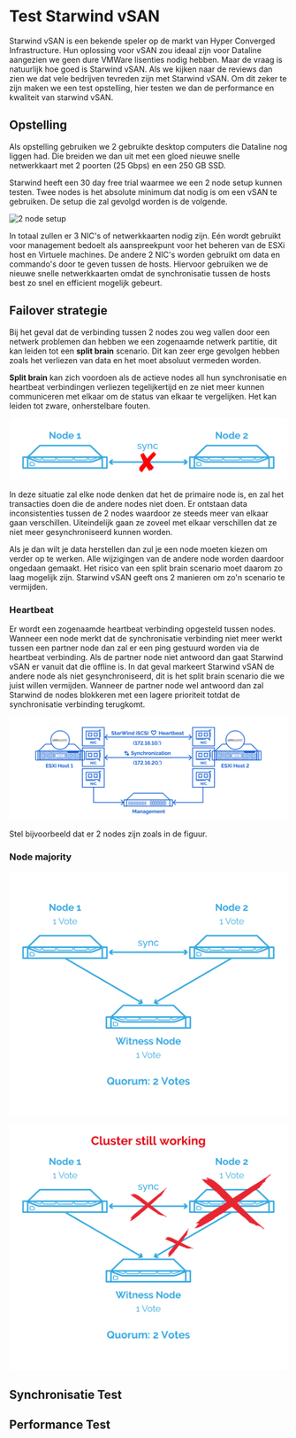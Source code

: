 # Test Starwind vSAN

Starwind vSAN is een bekende speler op de markt van Hyper Converged Infrastructure. Hun oplossing voor vSAN zou ideaal zijn voor Dataline aangezien we geen dure VMWare lisenties nodig hebben. Maar de vraag is natuurlijk hoe goed is Starwind vSAN. Als we kijken naar de reviews dan zien we dat vele bedrijven tevreden zijn met Starwind vSAN. Om dit zeker te zijn maken we een test opstelling, hier testen we dan de performance en kwaliteit van starwind vSAN. 

## Opstelling

Als opstelling gebruiken we 2 gebruikte desktop computers die Dataline nog liggen had. Die breiden we dan uit met een gloed nieuwe snelle netwerkkaart met 2 poorten (25 Gbps) en een 250 GB SSD.

Starwind heeft een 30 day free trial waarmee we een 2 node setup kunnen testen. Twee nodes is het absolute minimum dat nodig is om een vSAN te gebruiken. De setup die zal gevolgd worden is de volgende.

![2 node setup](./img/starwind-virtual-san-for-vsphere.png)

In totaal zullen er 3 NIC's of netwerkkaarten nodig zijn. Eén wordt gebruikt voor management bedoelt als aanspreekpunt voor het beheren van de ESXi host en Virtuele machines. De andere 2 NIC's worden gebruikt om data en commando's door te geven tussen de hosts. Hiervoor gebruiken we de nieuwe snelle netwerkkaarten omdat de synchronisatie tussen de hosts best zo snel en efficient mogelijk gebeurt.


## Failover strategie

Bij het geval dat de verbinding tussen 2 nodes zou weg vallen door een netwerk problemen dan hebben we een zogenaamde netwerk partitie, dit kan leiden tot een **split brain** scenario. Dit kan zeer erge gevolgen hebben zoals het verliezen van data en het moet absoluut vermeden worden. 

**Split brain** kan zich voordoen als de actieve nodes all hun synchronisatie en heartbeat verbindingen verliezen tegelijkertijd en ze niet meer kunnen communiceren met elkaar om de status van elkaar te vergelijken. Het kan leiden tot zware, onherstelbare fouten.

![splitbrain](./img/splitbrain.png)

In deze situatie zal elke node denken dat het de primaire node is, en zal het transacties doen die de andere nodes niet doen. Er ontstaan data inconsistenties tussen de 2 nodes waardoor ze steeds meer van elkaar gaan verschillen. Uiteindelijk gaan ze zoveel met elkaar verschillen dat ze niet meer gesynchroniseerd kunnen worden.

Als je dan wilt je data herstellen dan zul je een node moeten kiezen om verder op te werken. Alle wijzigingen van de andere node worden daardoor ongedaan gemaakt. Het risico van een split brain scenario moet daarom zo laag mogelijk zijn. Starwind vSAN geeft ons 2 manieren om zo'n scenario te vermijden. 

### Heartbeat

Er wordt een zogenaamde heartbeat verbinding opgesteld tussen nodes. Wanneer een node merkt dat de synchronisatie verbinding niet meer werkt tussen een partner node dan zal er een ping gestuurd worden via de heartbeat verbinding. Als de partner node niet antwoord dan gaat Starwind vSAN er vanuit dat die offline is. In dat geval markeert Starwind vSAN de andere node als niet gesynchroniseerd, dit is het split brain scenario die we juist willen vermijden. Wanneer de partner node wel antwoord dan zal Starwind de nodes blokkeren met een lagere prioriteit totdat de synchronisatie verbinding terugkomt.

![heartbeat](./img/heartbeat.png)

Stel bijvoorbeeld dat er 2 nodes zijn zoals in de figuur. 

####

### Node majority

![node majority](./img/node_majority.png)

![witness](./img/failover_witness.png)

## Synchronisatie Test

## Performance Test
